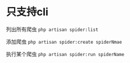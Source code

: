 # 只支持cli

列出所有爬虫 `php artisan spider:list`

添加爬虫 `php artisan spider:create spiderNmae`

执行某个爬虫 `php artisan spider:run spiderName`